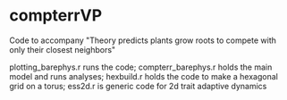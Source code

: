 # compterrVP

Code to accompany "Theory predicts plants grow roots to compete with only their closest neighbors"

plotting_barephys.r runs the code;
compterr_barephys.r holds the main model and runs analyses;
hexbuild.r holds the code to make a hexagonal grid on a torus;
ess2d.r is generic code for 2d trait adaptive dynamics
